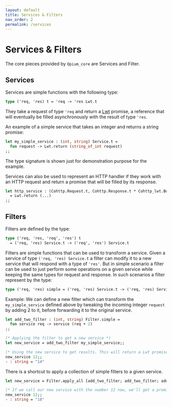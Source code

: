 ```yaml
---
layout: default
title: Services & Filters
nav_order: 2
permalink: /services
---
```

# Services & Filters

The core pieces provided by `Opium_core` are Services and Filter.

## Services

Services are simple functions with the following type:

```ocaml
type ('req, 'res) t = 'req -> 'res Lwt.t
```

They take a request of type `'req` and return a [Lwt](https://ocsigen.org/lwt/4.3.0/manual/manual) promise, a reference that will eventually be filled asynchronously with the result of type `'res`.

An example of a simple service that takes an integer and returns a string promise:

```ocaml
let my_simple_service : (int, string) Service.t =
  fun request -> Lwt.return (string_of_int request)
;;
```

The type signature is shown just for demonstration purpose for the example.

Services can also be used to represent an HTTP handler if they work with an HTTP request and return a promise that will be filled by its response.

```ocaml
let http_service : (Cohttp.Request.t, Cohttp.Response.t * Cohttp_lwt.Body.t)
  = Lwt.return (...)
;;
```

## Filters

Filters are defined by the type:

```ocaml
type ('req, 'res, 'req', 'res') t
  = ('req, 'res) Service.t -> ('req', 'res') Service.t
```

Filters are simple functions that can be used to transform a service. Given a service of type `('req, 'res) Service.t` a filter can modify it to a new service that will respond with a type of `'res'`. But in simple scenario a filter can be used to just perform some operations on a given service while keeping the same types for request and response. In such scenarios a filter represent by the type:

```ocaml
type ('req, 'res) simple = ('req, 'res) Service.t -> ('req, 'res) Service.t
```

Example: We can define a new filter which can transform the `my_simple_service` defined above by tweaking the incoming integer `request` by adding 2 to it, before forwarding it to the original service.

```ocaml
let add_two_filter : (int, string) Filter.simple =
  fun service req -> service (req + 2)
;;

(* Applying the filter to get a new service *)
let new_service = add_two_filter my_simple_service;;

(* Using the new service to get results. This will return a Lwt promise that'll eventually be filled with "14" *)
new_service 12;;
- : string = "14"
```

There is a shortcut to apply a collection of simple filters to a given service.

```ocaml
let new_service = Filter.apply_all [add_two_filter; add_two_filter; add_two_filter] my_simple_service;;

(* If we call our new service with the number 12 now, we'll get a promise that'll eventually be filled with "18" *)
new_service 12;;
- : string = "18"
```

